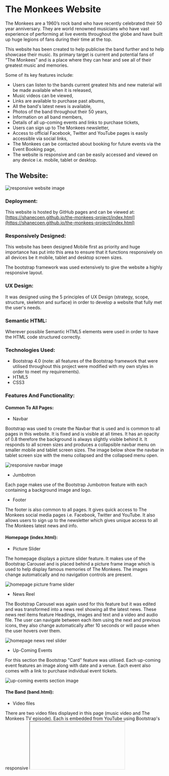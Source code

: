 # The Monkees Website


The Monkees are a 1960’s rock band who have recently celebrated their 50 year anniversary. 
They are world renowned musicians who have vast experience of performing at live events 
throughout the globe and have built up huge legions of fans during their time at the top.

This website has been created to help publicise the band further and to help showcase their 
music. Its primary target is current and potential fans of “The Monkees” and is a place 
where they can hear and see all of their greatest music and memories. 

Some of its key features include:

*	Users can listen to the bands current greatest hits and new material will be made 
    available when it is released,
*	Music videos can be viewed,
*	Links are available to purchase past albums,
*	All the band's latest news is available,
*	Photos of the band throughout their 50 years,
*	Information on all band members,
*	Details of all up-coming events and links to purchase tickets,
*	Users can sign up to The Monkees newsletter,
*	Access to official Facebook, Twitter and YouTube pages is easily accessible via 
    social links,
*	The Monkees can be contacted about booking for future events via the Event Booking page,
*	The website is responsive and can be easily accessed and viewed on any device i.e. 
    mobile, tablet or desktop.


## The Website:

![responsive website image](assets/images/readme-the-monkees-responsive.png)


### Deployment:

This website is hosted by GitHub pages and can be viewed at: 
[https://shanecoen.github.io/the-monkees-project/index.html](https://shanecoen.github.io/the-monkees-project/index.html)

### Responsively Designed:

This website has been designed Mobile first as priority and huge importance has put into 
this area to ensure that it functions responsively on all devices be it mobile, tablet and 
desktop screen sizes.

The bootstrap framework was used extensively to give the website a highly responsive layout.

### UX Design:

It was designed using the 5 principles of UX Design (strategy, scope, structure, skeleton and surface) 
in order to develop a website that fully met the user's needs.

### Semantic HTML:

Wherever possible Semantic HTML5 elements were used in order to have the HTML code structured correctly.

### Technologies Used:

* Bootstrap 4.0 (note: all features of the Bootstrap framework that were utilised throughout this project 
were modified with my own styles in order to meet my requirements).
* HTML5
* CSS3

### Features And Functionality:

#### Common To All Pages:

* Navbar

Bootstrap was used to create the Navbar that is used and is common to all pages in this website. It is 
fixed and is visible at all times. It has an opacity of 0.8 therefore the background is always slightly 
visible behind it. It responds to all screen sizes and produces a collapsible navbar menu on smaller 
mobile and tablet screen sizes. The image below show the navbar in tablet screen size with the menu 
collapsed and the collapsed menu open.


![responsive navbar image](assets/images/readme-navbar.png)


* Jumbotron

Each page makes use of the Bootstrap Jumbotron feature with each containing a background image and logo.

* Footer

The footer is also common to all pages. It gives quick access to The Monkees social media pages i.e. Facebook, 
Twitter and YouTube. It also allows users to sign up to the newsletter which gives unique access to all The 
Monkees latest news and info.


#### Homepage (index.html):


* Picture Slider

The homepage displays a picture slider feature. It makes use of the Bootstrap Carousel and is placed behind 
a picture frame image which is used to help display famous memories of The Monkees. The images change 
automatically and no navigation controls are present. 

![homepage picture frame slider](assets/images/readme-picture-frame.png)

* News Reel

The Bootstrap Carousel was again used for this feature but it was edited and was transformed into a news 
reel showing all the latest news. These news reel items feature Headings, images and text and a video 
and audio file. The user can navigate between each item using the next and previous icons, they also 
change automatically after 10 seconds or will pause when the user hovers over them.


![homepage news reel slider](assets/images/readme-news-reel.png)


* Up-Coming Events

For this section the Bootstrap "Card" feature was utilised. Each up-coming event features an image 
along with date and a venue. Each event also comes with a link to purchase individual event tickets.


![up-coming events section image](assets/images/readme-upcoming-events.png)


#### The Band (band.html):

* Video files

There are two video files displayed in this page (music video and The Monkees TV episode). Each is 
embedded from YouTube using Bootstrap's responsive <iframe> feature. Bootstrap comes with customisable 
aspect ratios to ensure the embedded video file is responsive to the device type being used.

* Image Slider

This page again makes use of Bootstrap carousel feature in order to give an introduction to the four 
band members and also to show a number of images of the band. There are no navigation controls and 
each slide will change automatically after 3 seconds. This slider is hidden on smaller mobile screen sizes.

* Meet The Monkees

This feature uses the Bootstrap card component and the collapsible accordion (modified using my own styles).  
Each collapsible card is used to feature one individual member of the band (includes four in total) and 
features the members name and an image. Once the card is clicked it opens to reveal information and another 
image of the band member. When one card is opened it automatically closes any previous card that had been 
opened (image below shows card unopened (left) and opened (right).


![meet the monkees section image](assets/images/readme-meet-the-monkees-two.png)


#### The Music (music.html):

* Audio And Video Files

This page allows the user to listen to some of The Monkees greatest hits via Audio Files. The files are 
laid out using Bootstraps list group and each file comes wth controls to play, pause, download 
(depending on browser) and adjust sound. A link is included which allows users to purchase 
the album that these audio files come from.

The three music video files included are similar to the band.html and use Bootstraps responsive 
<iframe> embedded videos.


![music audio files image](assets/images/readme-music-audio.png)


* Albums

This section uses the Bootstrap "Card" feature. A list of The Monkees past albums featuring an image, 
album title and a link to purchase is included. These albums covers are responsive and react to 
individual device sizes.


![album purchase section image](assets/images/readme-albums.png)


#### Event Booking (contact.html):

* Event Booking Form

This page allows the user to contact The Monkees with regard to making a future booking for events 
such as birthdays, anniversaries and larger events such music venues and festivals. It makes use 
of Bootstraps form-group and uses labels and inputs (including select fields and radio buttons). 
The image below show the event booking form in both mobile (left) and desktop view (right).


![event booking form image](assets/images/readme-booking.png)


### Testing:

This website was tested at every single stage to ensure that it responded correctly to every device type. 
Some of the device types used for testing included; Lenovo IdeaPad 100 laptop, Samsung Galaxy 7 Inch Tablet, 
Amazon Fire 6 Inch Tablet, Apple iPad 9.7 Inch, and a number of mobile phone brands such as Apple iPhone, 
samsung and Huawei. Media Queries were used where required to ensure that every aspect responded as 
desired with regard to image size, layout, positioning etc.

It was tested using various browsers i.e. Google Chrome, Microsoft Edge and Mozilla Firefox etc. utilising 
available tools such as Chrome's dev tools and Firefox's Responsive design mode. The site could then be 
inspected as it was being worked on and any changes being made to the site were constantly being monitored 
to see how the different browsers and screen sizes would be affected. Using all these available tools I was 
able to ensure my website functioned correctly and is responsive as possible on all device sizes. The image 
below shows how this responsive design mode tool was utilised to show the website on various device types 
and brands.

All HTML and CSS code was run through W3C validators to ensure that all code written is valid and to make 
sure that it complies with the standards set by the W3 Consortium.


![mozilla firefox responsive design mode image](assets/images/readme-responsive-design-mode.png)


### Author:

Shane Coen (This project is part of Code Institute's Online mentored Software Development  course and was completed in March 2018).